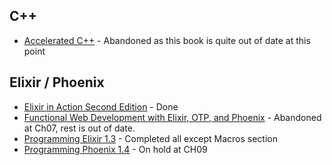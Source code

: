 ## C++
- [Accelerated C++](/C%2B%2B%20-%20Accelerated%20C%2B%2B/) - Abandoned as this book is quite out of date at this point

## Elixir / Phoenix
- [Elixir in Action Second Edition](/Elixir%20-%20Elixir%20in%20Action%20Second%20Edition/) - Done
- [Functional Web Development with Elixir, OTP, and Phoenix](/Elixir%2BPhoenix%20-%20Functional%20Web%20Development%20with%20Elixir%2C%20OTP%2C%20and%20Phoenix/) - Abandoned at Ch07, rest is out of date.
- [Programming Elixir 1.3](/Elixir%20-%20Programming%20Elixir%201.3/) - Completed all except Macros section
- [Programming Phoenix 1.4](/Phoenix%20-%20Programming%20Phoenix%201.4/) - On hold at CH09
